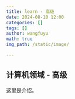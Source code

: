 ```yaml
---
title: learn - 高级
date: 2024-08-10 12:00
categories: []
tags: []
author: wangfuyu
math: true 
img_path: /static/image/

---
```


## 计算机领域 - 高级

这里是介绍。
